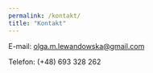 ```yaml
---
permalink: /kontakt/
title: "Kontakt"
---
```


E-mail: <olga.m.lewandowska@gmail.com>

Telefon: (+48) 693 328 262
